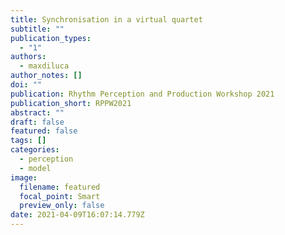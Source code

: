 ```yaml
---
title: Synchronisation in a virtual quartet
subtitle: ""
publication_types:
  - "1"
authors:
  - maxdiluca
author_notes: []
doi: ""
publication: Rhythm Perception and Production Workshop 2021
publication_short: RPPW2021
abstract: ""
draft: false
featured: false
tags: []
categories:
  - perception
  - model
image:
  filename: featured
  focal_point: Smart
  preview_only: false
date: 2021-04-09T16:07:14.779Z
---
```

